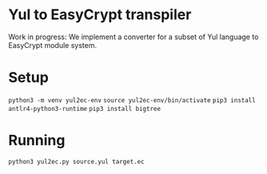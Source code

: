 # Yul to EasyCrypt transpiler

Work in progress: We implement a converter for a subset of Yul language to EasyCrypt module system.

# Setup

`python3 -m venv yul2ec-env`
`source yul2ec-env/bin/activate`
`pip3 install antlr4-python3-runtime`
`pip3 install bigtree`

# Running

`python3 yul2ec.py source.yul target.ec`